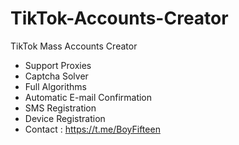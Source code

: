 # TikTok-Accounts-Creator
TikTok Mass Accounts Creator
- Support Proxies 
- Captcha Solver
- Full Algorithms
- Automatic E-mail Confirmation 
- SMS Registration 
- Device Registration 
- Contact : https://t.me/BoyFifteen
 
